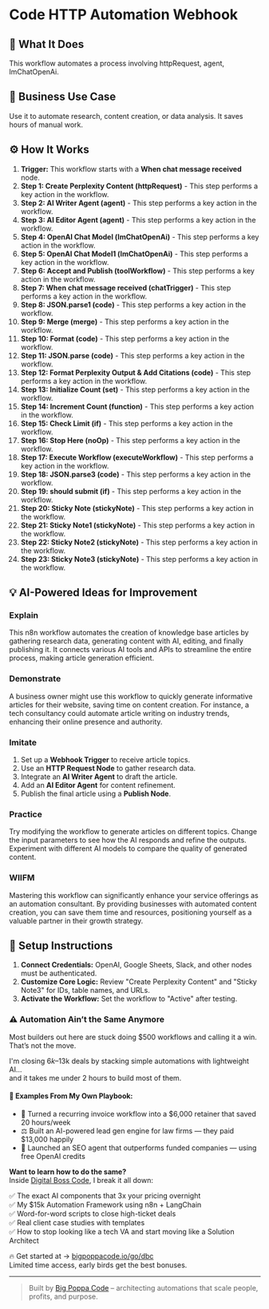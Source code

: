 # Code HTTP Automation Webhook

## 🚀 What It Does
This workflow automates a process involving httpRequest, agent, lmChatOpenAi.

## 💼 Business Use Case
Use it to automate research, content creation, or data analysis. It saves hours of manual work.

## ⚙️ How It Works
1.  **Trigger:** This workflow starts with a **When chat message received** node.
2. **Step 1: Create Perplexity Content (httpRequest)** - This step performs a key action in the workflow.
3. **Step 2: AI Writer Agent (agent)** - This step performs a key action in the workflow.
4. **Step 3: AI Editor Agent (agent)** - This step performs a key action in the workflow.
5. **Step 4: OpenAI Chat Model (lmChatOpenAi)** - This step performs a key action in the workflow.
6. **Step 5: OpenAI Chat Model1 (lmChatOpenAi)** - This step performs a key action in the workflow.
7. **Step 6: Accept and Publish (toolWorkflow)** - This step performs a key action in the workflow.
8. **Step 7: When chat message received (chatTrigger)** - This step performs a key action in the workflow.
9. **Step 8: JSON.parse1 (code)** - This step performs a key action in the workflow.
10. **Step 9: Merge (merge)** - This step performs a key action in the workflow.
11. **Step 10: Format (code)** - This step performs a key action in the workflow.
12. **Step 11: JSON.parse (code)** - This step performs a key action in the workflow.
13. **Step 12: Format Perplexity Output & Add Citations (code)** - This step performs a key action in the workflow.
14. **Step 13: Initialize Count (set)** - This step performs a key action in the workflow.
15. **Step 14: Increment Count (function)** - This step performs a key action in the workflow.
16. **Step 15: Check Limit (if)** - This step performs a key action in the workflow.
17. **Step 16: Stop Here (noOp)** - This step performs a key action in the workflow.
18. **Step 17: Execute Workflow (executeWorkflow)** - This step performs a key action in the workflow.
19. **Step 18: JSON.parse3 (code)** - This step performs a key action in the workflow.
20. **Step 19: should submit (if)** - This step performs a key action in the workflow.
21. **Step 20: Sticky Note (stickyNote)** - This step performs a key action in the workflow.
22. **Step 21: Sticky Note1 (stickyNote)** - This step performs a key action in the workflow.
23. **Step 22: Sticky Note2 (stickyNote)** - This step performs a key action in the workflow.
24. **Step 23: Sticky Note3 (stickyNote)** - This step performs a key action in the workflow.

## 💡 AI-Powered Ideas for Improvement
### Explain
This n8n workflow automates the creation of knowledge base articles by gathering research data, generating content with AI, editing, and finally publishing it. It connects various AI tools and APIs to streamline the entire process, making article generation efficient.

### Demonstrate
A business owner might use this workflow to quickly generate informative articles for their website, saving time on content creation. For instance, a tech consultancy could automate article writing on industry trends, enhancing their online presence and authority.

### Imitate
1. Set up a **Webhook Trigger** to receive article topics.
2. Use an **HTTP Request Node** to gather research data.
3. Integrate an **AI Writer Agent** to draft the article.
4. Add an **AI Editor Agent** for content refinement.
5. Publish the final article using a **Publish Node**.

### Practice
Try modifying the workflow to generate articles on different topics. Change the input parameters to see how the AI responds and refine the outputs. Experiment with different AI models to compare the quality of generated content.

### WIIFM
Mastering this workflow can significantly enhance your service offerings as an automation consultant. By providing businesses with automated content creation, you can save them time and resources, positioning yourself as a valuable partner in their growth strategy.

## 🔧 Setup Instructions
1. **Connect Credentials:** OpenAI, Google Sheets, Slack, and other nodes must be authenticated.
2. **Customize Core Logic:** Review "Create Perplexity Content" and "Sticky Note3" for IDs, table names, and URLs.
3. **Activate the Workflow:** Set the workflow to "Active" after testing.

### ⚠️ Automation Ain’t the Same Anymore

Most builders out here are stuck doing $500 workflows and calling it a win.  
That’s not the move.  

I'm closing $6k–$13k deals by stacking simple automations with lightweight AI...  
and it takes me under 2 hours to build most of them.

#### 🧠 Examples From My Own Playbook:
- 🔁 Turned a recurring invoice workflow into a $6,000 retainer that saved 20 hours/week  
- ⚖️ Built an AI-powered lead gen engine for law firms — they paid $13,000 happily  
- 🚀 Launched an SEO agent that outperforms funded companies — using free OpenAI credits  

**Want to learn how to do the same?**  
Inside [Digital Boss Code](https://bigpoppacode.io/go/dbc), I break it all down:

✅ The exact AI components that 3x your pricing overnight  
✅ My $15k Automation Framework using n8n + LangChain  
✅ Word-for-word scripts to close high-ticket deals  
✅ Real client case studies with templates  
✅ How to stop looking like a tech VA and start moving like a Solution Architect  

🔥 Get started at → [bigpoppacode.io/go/dbc](https://bigpoppacode.io/go/dbc)  
Limited time access, early birds get the best bonuses.

---
> Built by [Big Poppa Code](https://bigpoppacode.io) – architecting automations that scale people, profits, and purpose.

